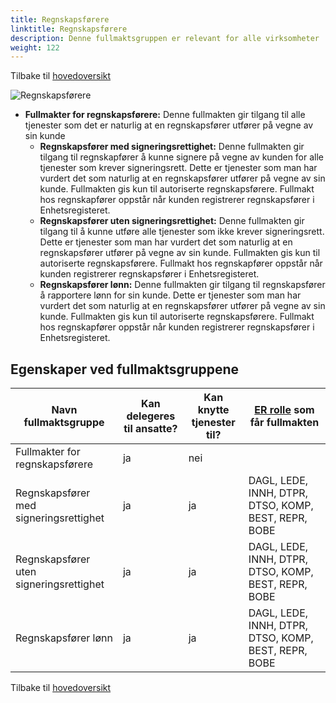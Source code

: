 ```yaml
---
title: Regnskapsførere
linktitle: Regnskapsførere
description: Denne fullmaktsgruppen er relevant for alle virksomheter
weight: 122
---
```

Tilbake til [hovedoversikt](/authorization/modules/accessgroups/type-accessgroups/versjon-2/#oversikt-over-fullmaktsgrupper)


![Regnskapsførere](regn.jpg "Regnskapsførere")
- **Fullmakter for regnskapsførere:** Denne fullmakten gir tilgang til alle tjenester som det er naturlig at en regnskapsfører utfører på vegne av sin kunde
	- **Regnskapsfører med signeringsrettighet:** Denne fullmakten gir tilgang til regnskapfører å kunne signere på vegne av kunden for alle tjenester som krever signeringsrett. Dette er tjenester som man har vurdert det som naturlig at en regnskapsfører utfører på vegne av sin kunde. Fullmakten gis kun til autoriserte regnskapsførere. Fullmakt hos regnskapfører oppstår når kunden registrerer regnskapsfører i Enhetsregisteret. 
	- **Regnskapsfører uten signeringsrettighet:** Denne fullmakten gir tilgang til å kunne utføre alle tjenester som ikke krever signeringsrett. Dette er tjenester som man har vurdert det som naturlig at en regnskapsfører utfører på vegne av sin kunde. Fullmakten gis kun til autoriserte regnskapsførere. Fullmakt hos regnskapfører oppstår når kunden registrerer regnskapsfører i Enhetsregisteret. 
	- **Regnskapsfører lønn:** Denne fullmakten gir tilgang til regnskapsfører å rapportere lønn for sin kunde. Dette er tjenester som man har vurdert det som naturlig at en regnskapsfører utfører på vegne av sin kunde. Fullmakten gis kun til autoriserte regnskapsførere. Fullmakt hos regnskapfører oppstår når kunden registrerer regnskapsfører i Enhetsregisteret. 


## Egenskaper ved fullmaktsgruppene
|Navn fullmaktsgruppe|Kan delegeres til ansatte?|Kan knytte tjenester til?|[ER rolle](/authorization/modules/accessgroups/register_er/#rolletyper-fra-enhetsregisteret) som får fullmakten|
|---|---|---|---|
|Fullmakter for regnskapsførere| ja|nei||
|Regnskapsfører med signeringsrettighet|ja|ja|DAGL, LEDE, INNH, DTPR, DTSO, KOMP, BEST, REPR, BOBE|
|Regnskapsfører uten signeringsrettighet|ja|ja|DAGL, LEDE, INNH, DTPR, DTSO, KOMP, BEST, REPR, BOBE|
|Regnskapsfører lønn|ja|ja|DAGL, LEDE, INNH, DTPR, DTSO, KOMP, BEST, REPR, BOBE|


Tilbake til [hovedoversikt](/authorization/modules/accessgroups/type-accessgroups/versjon-2/#oversikt-over-fullmaktsgrupper)